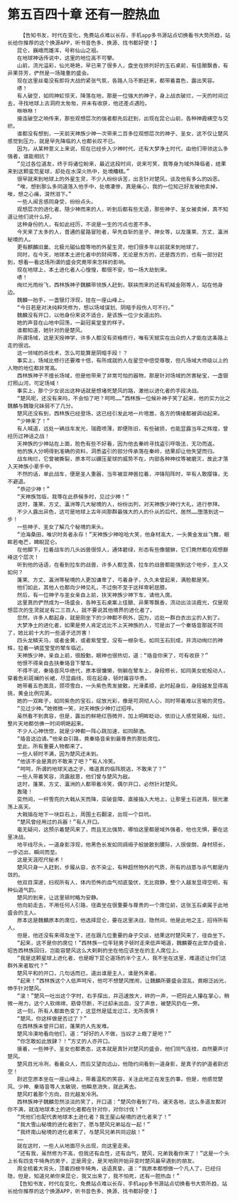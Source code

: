 # 第五百四十章 还有一腔热血
        【告知书友，时代在变化，免费站点难以长存，手机app多书源站点切换看书大势所趋，站长给你推荐的这个换源APP，听书音色多、换源、找书都好使！】
       昆仑，巍峨而雄浑，号称仙山之祖。
       在地球神话传说中，这里的地位高不可攀。
       山前，流光溢彩，仙光艳艳，早已来了很多人，盘坐在排列好的玉石桌前，有佳酿飘香，有异果芬芳，俨然是一场隆重的盛会。
       现在这里丝毫没有即将大战的紧张气氛，各路人马不断赶来，都带着喜色，露出笑容。
       哧！
       有人破空，如同神虹惊天，降落在地，那是一位强大的神子，身上战衣破烂，一天的时间过去，寻找地球上古洞府太匆匆，并未有收获，他还差点遇险。
       咻咻咻！
       接连破空之响传来，那些观想层次的强者都先后赶到，出现在昆仑山前，各种神霞横空与交织。
       谁都没有想到，一天前天神族少神一次带来二百多位观想层次的神子、圣女，这不仅让楚风感觉到压力，就是早先降临的人也都长叹不已。
       因为，从某种意义上来说，现在已经步入少神时代，还有大梦净土时代，由他们带领这么多强者，谁能相抗？
       “见过各位道友，终于将诸位盼来，最近这段时间，说来可笑，我等身为域外降临者，结果来到这颗蛮荒星球，却处在水深火热中，处境糟糕。”
       很早就来到地球上的外星生灵，不少人纷纷诉苦，出言针对楚风，谈及他有多么的凶恶。
       “唉，想到那么多同道落入他手中，处境凄惨，真是痛心，我的一位知己好友被他卖掉，唉，想之心痛，潸然泪下。”
       一些人闻言感同身受，纷纷点头。
       观想层次的进化者、随少神而来的人，听到后都有些无语，那些神子、圣女被卖掉，真不知道让他们说什么好。
       这种身份的人，有如此经历，不说是一生的污点也差不多。
       今天来了太多的人，普通的星路冒险者，早先自斩的圣子、神女等，以及蓬莱、方丈、瀛洲秘境的人。
       更有麒麟旧巢、北极元磁仙窟等地的外星生灵，他们很多年以前就来到地球了。
       同时，在今天，地球本土进化者中的财阀等，无论是东方的，还是西方的，也有一部分赶到，想看一看这场所谓的盛会究竟带来怎样的影响。
       现在地球上，本土进化者人心惶惶，都很不安，怕一场大劫到来。
       哧！
       绚烂光雨纷飞，西林族神子魏麟带领族人赶到，联袂而来的还有机械金刚等人，站在他身边。
       魏麟一抬手，一盏银灯浮现，挂在一座山峰上。
       “今日若是对决纯粹凭修为，想以场域谋划、阴暗手段伤人可不行。”
       魏麟没有开口，以他身份来说不适合，是该族一位少女道出的。
       她的声音在山地中回荡，一副冠冕堂皇的样子。
       谁都知道，她针对的是楚风。
       所谓场域，这是天授神学，许多人都没有资格修行，唯有天赋实在出众的人才能在这条路上走的很远。
       这一领域的杀伐术，怎么可能算是阴暗手段！？
       事实上，场域比修行还要难十倍，有所成就的人在星空中倍受尊敬，但凡场域大师级以上的人物的地位都非常高。
       西林族神子不擅长场域，但是他带来了非常可怕的器物，那是针对场域的厉害秘宝，一盏银灯照山河，可定场域！
       事实上，那个少女说出这种话就是想堵死楚风的路，激他以进化者的手段决战。
       “楚风呢，还没有来吗，不会怕了吧？呵呵……”西林族一位候补神子笑了起来，他的实力比之魏麟与魏璇兄妹弱不了几分。
       楚风还没有到，西林族已经登场，这已经引发此地一片喧嚣，各方的情绪都被调动起来。
       “少神来了！”
       有人喊道，远处一辆战车发光，瑞霞喷薄，即便陈旧，有些破损，也能显露当年之辉煌，曾经历过神话之战！
       天神族的少神站在上面，脸色有些不好看，因为他去秦岭寻找盗引呼吸法，无功而返。
       他的族人分明得到准确的资料，洞悉盗引的部分传承落在秦岭，结果却让他失望而归。
       战车绚烂，它曾被撕裂，原本可以碾压星球的威势不在，内部各种神纹等被磨灭，故此才落入天神族小辈手中。
       不然的话，单此战车，便是圣人重器，当年被亚神兽拉着，冲锋陷阵时，罕有人敢撄锋，无不避退。
       “恭迎少神！”
       “天神族驾临，我等在此恭候多时，见过少神！”
       这时，蓬莱、方丈、瀛洲等几大秘境的人，纷纷出列，对天神族少神行大礼，进行参拜。
       不少人露出异色，这可是地球上古年间那群最强大的人的仆从的后代，居然……堕落到这一步！
       一些神子、圣女了解几个秘境的来头。
       “沧海桑田，唯识时务者永存！”天神族少神哈哈大笑，他身材高大，一头黄金发丝飞舞，眼眸若电芒，睥睨昆仑。
       在他脚下，拉着战车的几头凶兽很惊人，通体碧绿，形态有些像貔貅，它们竟然都在观想巅峰这个层次！
       听到他的话语，在看到拉车的战兽，许多人都生畏，拉车的战兽都能强到这个地步，主人又如何？
       蓬莱、方丈、瀛洲等秘境的人更加谦卑了，弓着身子，久久未曾起来，满脸都是笑。
       他们如此，其他人也都向少神见礼，不过倒不至于这样卑躬屈膝。
       然后，有一位神子与圣女亲自上前，扶天神族少神下车，请他入席。
       这里真的俨然成为一场盛会，各种玉石桌案上佳酿、异果等飘香，流动出淡淡霞光，仅是观想层次的生灵就足有二三百人，就不要说其他境界的进化者了。
       忽然，许多人都起身，就是刚坐下的少神都不例外，因为，远处一群白衣出尘的人到了。
       大梦净土的进化者，如果是旁人肯定远比不上天神族的人，可是出了一个秦珞音那就不同了，她比前十大的一些道子还厉害！
       四头龙鳞天马，或者金黄，或者紫莹莹，没有一根杂毛，如同玉石刻成，并流动绚烂的神辉，拉着一辆蓝莹莹的辇车临近。
       天神族少神，亲自上前，很殷勤，眼神也很热切，道：“珞音你来了，可有收获？”
       他恨不得亲自去扶秦珞音下辇车。
       不得不说，秦珞音风华绝代，原本很慵懒，侧躺在辇车上，身段修长，如同美女蛇般动人，穿着色彩斑斓的长裙，尽显曲线，现在起身，顿时雍容华贵。
       她带着五色面具，颈项雪白，一头紫色秀发披散，光滑柔顺，此时起身后，身段越发显得高挑，黄金比例完美。
       她的一双眸子，如同紫色的宝石，绽放光彩，像是可洞彻人心，同时带着难以言喻的灵性。
       “见过少神。”她微微一笑，对天神族少神打过招呼。
       虽然看不到真容，但是，露出的鲜艳红唇微开，加上明眸眨动，依旧让人感觉晃眼，灿烂，整片天地都仿佛一时间明艳起来。
       不少人心神恍惚，就是少神都一阵心跳加速，如同醉酒。
       “珞音这边请。”他亲自引路，竟秦珞音亲到最尊贵的那处席位。
       至此，所有重要人物都来了。
       一些人顿时不满，因为楚风还未到。
       “他该不会是真的不敢来了吧？”有人冷笑。
       “呵呵，所谓的地球天选之子，难道真的临阵脱逃，不敢来了？”
       一些人带着笑容，流露敌意，他们曾与楚风为敌。
       这时，蓬莱、方丈、瀛洲的人都带着冷笑，偶尔开口，必然针对楚风。
       轰隆！
       突然间，一杆雪亮的大戟从天而降，突破音障，直接插入大地上，让那里土石迸溅，银光激荡上高天。
       大戟插在地下一块巨石上，周围土石翻滚，出现一个巨坑。
       “楚风曾经用过的兵器！”有人开口。
       毫无疑问，这预示着楚风来了，而且无比强势，哪怕这里都是域外强者，他也无惧，要在这里决战。
       地平线尽头，一道身影浮现，他黑色长发如同绸缎子般披散到腰际，人很俊朗，身材颀长，一步迈出，瞬间而至。
       这是天涯咫尺秘术！
       楚风只身一人赶到，步履从容，衣不染尘，有种超然物外的气质，所有的战意与杀气都是内敛的。
       他双目深邃，扫视所有人，体内恐怖的血气彻底蛰伏，无比寂静，整个人越发显得空明，有种仙道气韵。
       楚风的到来，让这里顿时略为安静。
       他向前走去，不用任何人引路，径直坐在很重要与尊贵的一个席位前，这张玉石桌属于此地盛会的主人。
       原本这是魏麟原本的席位，他选择昆仑，要在这里决战，隐然间，他是此地之主，招待所有人。
       但是，他还没有来得及坐下，还在跟几位重要的身子交谈，结果这时楚风来了，径自坐下。
       “起来，这不是你的席位！”西林族一位年轻男子顿时走来低声喝道，魏麟要在此举办盛会，昭告西林族回归，岂能容楚风这么大剌剌的坐在他应该坐在的主人席位上。
       “我是这颗星球上进化者，也是眼下昆仑道场的半个主人，我不坐在这里，难道还让你们这群外来者取代？”
       楚风平和的开口，几句话而已，道出谁是主人，谁是外来者。
       “起来！”西林族这个人低声呵斥，他可不想楚风搅闹，让魏麟所要盛会混乱，竟眼泛凶光，伸手针对楚风。
       “滚！”楚风一吐出这个字时，右手探出，并迅速放大，砰的一声，一把将此人攥在掌心，稍微一用力，这个人软绵绵，筋骨尽断，不过却未出血，没了声息，被楚风扔在一旁。
       这一刻，所有人都面色变了，这显然是猛龙过江，无所畏惧！
       “楚风，你这样做是否过了？”
       在西林族未曾开口前，蓬莱的人先发难。
       楚风冷漠地看向他们，道：“好好的人不做，当奴才上瘾了是吧？”
       “你怎敢如此放肆？！”方丈的人亦开口。
       接着，一些神子、圣女也都表态，这本就是真针对楚风的盛会，他们同气连枝，自然要声讨楚风。
       楚风目光冷冽，看着众人，而后又望向远山，他隐约间看到一道身影，是真子的护道者尉迟空！
       尉迟空原本坐在一座山峰上，带着温和的笑容，关注此地正在发生的事，但是，他感觉楚风、少神、秦珞音等人太敏锐，他瞬息消失，就此离去。
       楚风盯着那个方向，目光越发冷冽。
       西林族神子魏麟忽然淡淡的笑了，开口道：“楚风你看到了吗，诸天各地，这么多道友都对你不满，就连地球本土的进化者都在针对你，对你讨伐！”
       “凭他们也配代表地球本土进化者？我王屋山秘境的进化者来了！”
       “我大雪山秘境的进化者到了，愿与楚风兄弟站在一起！”
       “我终南山秘境的进化者来了，与楚风兄弟共同迎敌！”
       ……
       就在这时，一些人从地面尽头出现，向这里走来。
       “还有我，虽然修为不高，但我还有血性，还有血气，楚风，兄弟我看你来了！”这是一个头上长有四支牛犄角的男子，正是周全，是天地刚开始异变时楚风最早遇到的朋友。
       周全梳着大背头，顶着四根牛犄角，话语真挚，道：“我原本都想做一个凡人了，已经归隐，但是，知道兄弟你来昆仑，我又出来了，我不怕死，还有一腔热血！”
       【告知书友，时代在变化，免费站点难以长存，手机app多书源站点切换看书大势所趋，站长给你推荐的这个换源APP，听书音色多、换源、找书都好使！】